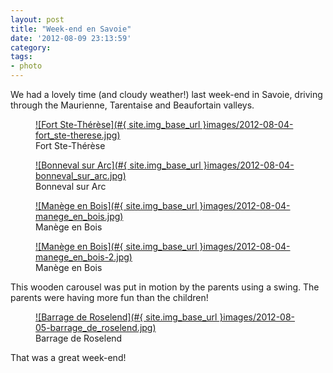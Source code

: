 ```yaml
---
layout: post
title: "Week-end en Savoie"
date: '2012-08-09 23:13:59'
category: 
tags:
- photo
---
```


We had a lovely time (and cloudy weather!) last week-end in Savoie, driving through the Maurienne, Tarentaise and Beaufortain valleys.

<figure>
  <a href="#{ site.img_base_url }images/2012-08-04-fort_ste-therese.jpg" rel="lightbox[savoie]" title="Fort Ste-Th&eacute;r&egrave;se">
  ![Fort Ste-Th&eacuter&egrave;se](#{ site.img_base_url }images/2012-08-04-fort_ste-therese.jpg)
  </a>
  <figcaption>Fort Ste-Th&eacute;r&egrave;se</figcaption>
</figure>

<figure>
  <a href="#{ site.img_base_url }images/2012-08-04-bonneval_sur_arc.jpg" rel="lightbox[savoie]" title="Bonneval sur Arc">
  ![Bonneval sur Arc](#{ site.img_base_url }images/2012-08-04-bonneval_sur_arc.jpg)
  </a>
  <figcaption>Bonneval sur Arc</figcaption>
</figure>

<figure class="portrait">
  <a href="#{ site.img_base_url }images/2012-08-04-manege_en_bois.jpg" rel="lightbox[savoie]" title="Man&egrave;ge en Bois">
  ![Man&egrave;ge en Bois](#{ site.img_base_url }images/2012-08-04-manege_en_bois.jpg)
  </a>
  <figcaption>Man&egrave;ge en Bois</figcaption>
</figure>

<figure>
  <a href="#{ site.img_base_url }images/2012-08-04-manege_en_bois-2.jpg" rel="lightbox[savoie]" title="Man&egrave;ge en Bois">
  ![Man&egrave;ge en Bois](#{ site.img_base_url }images/2012-08-04-manege_en_bois-2.jpg)
  </a>
  <figcaption>Man&egrave;ge en Bois</figcaption>
</figure>

 This wooden carousel was put in motion by the parents using a swing. The parents were having more fun than the children! 

<figure>
  <a href="#{ site.img_base_url }images/2012-08-05-barrage_de_roselend.jpg" rel="lightbox[savoie]" title="Barrage de Roselend">
  ![Barrage de Roselend](#{ site.img_base_url }images/2012-08-05-barrage_de_roselend.jpg)
  </a>
  <figcaption>Barrage de Roselend</figcaption>
</figure>

That was a great week-end!

